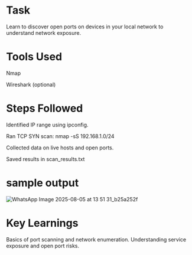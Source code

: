 # Task
Learn to discover open ports on devices in your local network to understand  network exposure.

# Tools Used
Nmap

Wireshark (optional)

# Steps Followed

Identified IP range using ipconfig.

Ran TCP SYN scan: nmap -sS 192.168.1.0/24

Collected data on live hosts and open ports.

Saved results in scan_results.txt

# sample output

![WhatsApp Image 2025-08-05 at 13 51 31_b25a252f](https://github.com/user-attachments/assets/54274501-7791-46e5-8f9f-4ca5568a77f4)


# Key Learnings

Basics of port scanning and network enumeration.
Understanding service exposure and open port risks.

